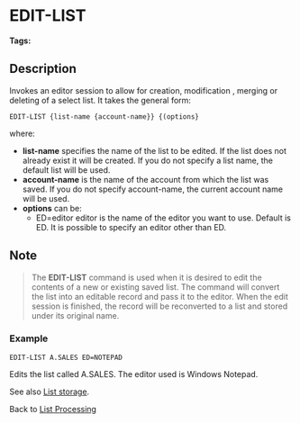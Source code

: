 # EDIT-LIST

<PageHeader />

**Tags:**
<badge text='jql' vertical='middle' />
<badge text='lists' vertical='middle' />

## Description

Invokes an editor session to allow for creation, modification , merging or deleting of a select list. It takes the general form:

```
EDIT-LIST {list-name {account-name}} {(options}
```

where:

- **list-name** specifies the name of the list to be edited. If the list does not already exist it will be created. If you do not specify a list name, the default list will be used.
- **account-name** is the name of the account from which the list was saved. If you do not specify account-name, the current account name will be used.
- **options** can be:
  - ED=editor editor is the name of the editor you want to use. Default is ED. It is possible to specify an editor other than ED.

## Note

> The **EDIT-LIST** command is used when it is desired to edit the contents of a new or existing saved list. The command will convert the list into an editable record and pass it to the editor. When the edit session is finished, the record will be reconverted to a list and stored under its original name.

### Example

```
EDIT-LIST A.SALES ED=NOTEPAD
```

Edits the list called A.SALES. The editor used is Windows Notepad.

See also [List storage](./../list-storage).

Back to [List Processing](./../list-processing)

  
<PageFooter />
